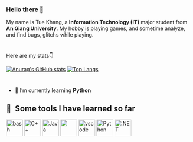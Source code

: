 ### Hello there 👋

My name is Tue Khang, a **Information Technology (IT)** major student from **An Giang University**. My hobby is playing games, and sometime analyze, and find bugs, glitchs while playing.
#
Here are my stats👇

[![Anurag's GitHub stats](https://github-readme-stats.vercel.app/api?username=Hexkd)](https://github.com/anuraghazra/github-readme-stats)
[![Top Langs](https://github-readme-stats.vercel.app/api/top-langs?username=Hexkd&layout=compact&theme=tokyonight)](https://github.com/Hexkd)
#

- 🌱 I’m currently learning **Python**

## 🚀 &nbsp;Some tools I have learned so far



<p align="left">
<img src="https://cdn.jsdelivr.net/gh/devicons/devicon/icons/c/c-original.svg" alt="bash" width="45" height="45"/>
<img src="https://cdn.jsdelivr.net/gh/devicons/devicon/icons/cplusplus/cplusplus-original.svg" alt="C++" width="45" height="45"/>
<img src="https://cdn.jsdelivr.net/gh/devicons/devicon/icons/java/java-original.svg" alt="Java" width="45" height="45"/>
<img src="https://www.svgrepo.com/show/303229/microsoft-sql-server-logo.svg" width="45" height="45"/>
<img src="https://cdn.jsdelivr.net/gh/devicons/devicon/icons/vscode/vscode-original.svg" alt="vscode" width="45" height="45"/>
<img src="https://cdn.jsdelivr.net/gh/devicons/devicon/icons/python/python-original.svg" alt="Python" width="45" height="45"/>
<img src="https://cdn.jsdelivr.net/gh/devicons/devicon/icons/dotnetcore/dotnetcore-original.svg" alt=".NET" width="45" height="45"/>
</p>

#






<!--
**Hexkd/Hexkd** is a ✨ _special_ ✨ repository because its `README.md` (this file) appears on your GitHub profile.

Here are some ideas to get you started:

- 🔭 I’m currently working on **Python Project**
- 🌱 I’m currently learning **Python**
- 👯 I’m currently NOT looking to collaborate on **...** , YET
- 🤔 I’m looking for help with ...
- 💬 Ask me about ...
- 📫 How to reach me: ...
- ⚡ Fun fact: ...
-->
